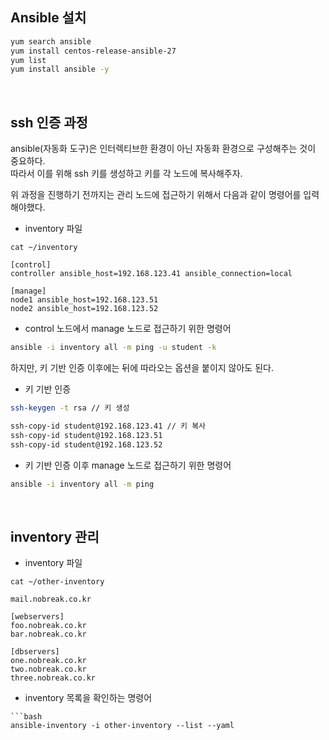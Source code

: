 ## Ansible 설치
```bash
yum search ansible
yum install centos-release-ansible-27
yum list
yum install ansible -y
```

</br>  

## ssh 인증 과정
ansible(자동화 도구)은 인터렉티브한 환경이 아닌 자동화 환경으로 구성해주는 것이 중요하다.  
따라서 이를 위해 ssh 키를 생성하고 키를 각 노드에 복사해주자.

위 과정을 진행하기 전까지는 관리 노드에 접근하기 위해서 다음과 같이 명령어를 입력해야했다.
- inventory 파일
```
cat ~/inventory

[control]
controller ansible_host=192.168.123.41 ansible_connection=local

[manage]
node1 ansible_host=192.168.123.51
node2 ansible_host=192.168.123.52
```

- control 노드에서 manage 노드로 접근하기 위한 명령어
```bash
ansible -i inventory all -m ping -u student -k
```

하지만, 키 기반 인증 이후에는 뒤에 따라오는 옵션을 붙이지 않아도 된다.
- 키 기반 인증
```bash
ssh-keygen -t rsa // 키 생성

ssh-copy-id student@192.168.123.41 // 키 복사
ssh-copy-id student@192.168.123.51
ssh-copy-id student@192.168.123.52
```

- 키 기반 인증 이후 manage 노드로 접근하기 위한 명령어
```bash
ansible -i inventory all -m ping
```

</br>  

## inventory 관리
- inventory 파일
```
cat ~/other-inventory

mail.nobreak.co.kr

[webservers]
foo.nobreak.co.kr
bar.nobreak.co.kr

[dbservers]
one.nobreak.co.kr
two.nobreak.co.kr
three.nobreak.co.kr
```

- inventory 목록을 확인하는 명령어
```
```bash
ansible-inventory -i other-inventory --list --yaml
```

```

```
